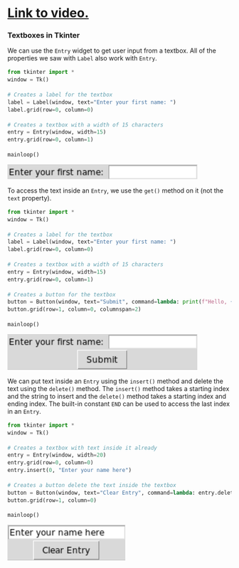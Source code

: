# [Link to video.](https://www.youtube.com/watch?v=sF8l1lN6rGo&list=PLVD25niNi0BnsKwMvXId8jFMXxC1wUbko)

### Textboxes in Tkinter

We can use the `Entry` widget to get user input from a textbox. All of the properties we saw with `Label` also work with `Entry`.

```python
from tkinter import *
window = Tk()

# Creates a label for the textbox
label = Label(window, text="Enter your first name: ")
label.grid(row=0, column=0)

# Creates a textbox with a width of 15 characters
entry = Entry(window, width=15)
entry.grid(row=0, column=1)

mainloop()
```

![](../Images/tk_entry_1_.png)

To access the text inside an `Entry`, we use the `get()` method on it (not the `text` property).

```python
from tkinter import *
window = Tk()

# Creates a label for the textbox
label = Label(window, text="Enter your first name: ")
label.grid(row=0, column=0)

# Creates a textbox with a width of 15 characters
entry = Entry(window, width=15)
entry.grid(row=0, column=1)

# Creates a button for the textbox
button = Button(window, text="Submit", command=lambda: print(f"Hello, {entry.get()}!"))
button.grid(row=1, column=0, columnspan=2)

mainloop()
```

![](../Images/tk_entry_2.png)

We can put text inside an `Entry` using the `insert()` method and delete the text using the `delete()` method. The `insert()` method takes a starting index and the string to insert and the `delete()` method takes a starting index and ending index. The built-in constant `END` can be used to access the last index in an `Entry`.

```python
from tkinter import *
window = Tk()

# Creates a textbox with text inside it already
entry = Entry(window, width=20)
entry.grid(row=0, column=0)
entry.insert(0, "Enter your name here")

# Creates a button delete the text inside the textbox
button = Button(window, text="Clear Entry", command=lambda: entry.delete(0, END))
button.grid(row=1, column=0)

mainloop()
```

![](../Images/tk_entry_3.png)

